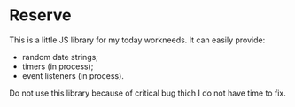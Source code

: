 # Reserve
This is a little JS library for my today workneeds. 
It can easily provide:
- random date strings;
- timers (in process);
- event listeners (in process).

Do not use this library because of critical bug thich I do not have time to fix.
